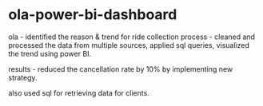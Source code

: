 # ola-power-bi-dashboard
ola - identified the reason & trend for ride collection 
process - cleaned and processed the data from multiple sources, applied sql queries, visualized the trend using power BI.

results - reduced the cancellation rate by 10% by implementing new strategy.

also used sql for retrieving data for clients.
